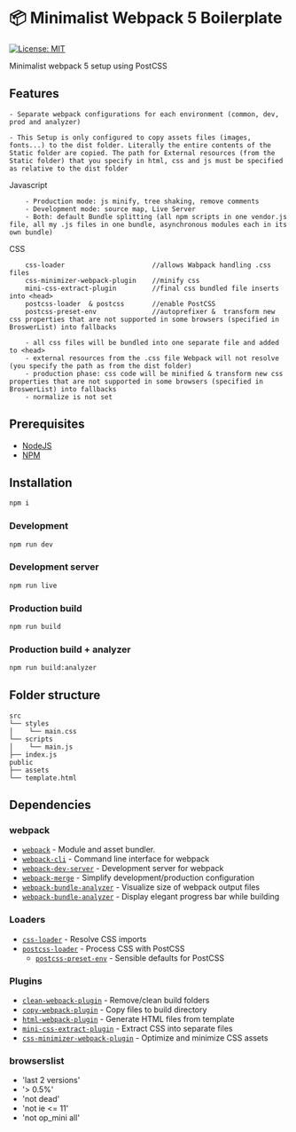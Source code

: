 # 📦 Minimalist Webpack 5 Boilerplate

[![License: MIT](https://img.shields.io/badge/License-MIT-blue.svg)](https://opensource.org/licenses/MIT)

Minimalist webpack 5 setup using PostCSS

## Features

    - Separate webpack configurations for each environment (common, dev, prod and analyzer)

    - This Setup is only configured to copy assets files (images, fonts...) to the dist folder. Literally the entire contents of the Static folder are copied. The path for External resources (from the Static folder) that you specify in html, css and js must be specified as relative to the dist folder

Javascript

        - Production mode: js minify, tree shaking, remove comments
        - Development mode: source map, Live Server
        - Both: default Bundle splitting (all npm scripts in one vendor.js file, all my .js files in one bundle, asynchronous modules each in its own bundle)

CSS

        css-loader                      //allows Wabpack handling .css files
        css-minimizer-webpack-plugin    //minify css
        mini-css-extract-plugin         //final css bundled file inserts into <head>
        postcss-loader  & postcss       //enable PostCSS
        postcss-preset-env              //autoprefixer &  transform new css properties that are not supported in some browsers (specified in BroswerList) into fallbacks

        - all css files will be bundled into one separate file and added to <head>
        - external resources from the .css file Webpack will not resolve (you specify the path as from the dist folder)
        - production phase: css code will be minified & transform new css properties that are not supported in some browsers (specified in BroswerList) into fallbacks
        - normalize is not set



## Prerequisites

- [NodeJS](https://nodejs.org/en/)
- [NPM](https://www.npmjs.com/)


## Installation
```bash
npm i
```

### Development
```bash
npm run dev
```

### Development server
```bash
npm run live
```

### Production build
```bash
npm run build
```

### Production build + analyzer
```bash
npm run build:analyzer
```

## Folder structure
```
src
└── styles
│    └── main.css
└── scripts
│    └── main.js
├── index.js
public
├── assets
└── template.html
```


## Dependencies

### webpack

- [`webpack`](https://github.com/webpack/webpack) - Module and asset bundler.
- [`webpack-cli`](https://github.com/webpack/webpack-cli) - Command line interface for webpack
- [`webpack-dev-server`](https://github.com/webpack/webpack-dev-server) - Development server for webpack
- [`webpack-merge`](https://github.com/survivejs/webpack-merge) - Simplify development/production configuration
- [`webpack-bundle-analyzer`](https://github.com/webpack-contrib/webpack-bundle-analyzer) - Visualize size of webpack output files
- [`webpack-bundle-analyzer`](https://github.com/unjs/webpackbar) - Display elegant progress bar while building

### Loaders

- [`css-loader`](https://webpack.js.org/loaders/css-loader/) - Resolve CSS imports
- [`postcss-loader`](https://webpack.js.org/loaders/postcss-loader/) - Process CSS with PostCSS
  - [`postcss-preset-env`](https://www.npmjs.com/package/postcss-preset-env) - Sensible defaults for PostCSS


### Plugins

- [`clean-webpack-plugin`](https://github.com/johnagan/clean-webpack-plugin) - Remove/clean build folders
- [`copy-webpack-plugin`](https://github.com/webpack-contrib/copy-webpack-plugin) - Copy files to build directory
- [`html-webpack-plugin`](https://github.com/jantimon/html-webpack-plugin) - Generate HTML files from template
- [`mini-css-extract-plugin`](https://github.com/webpack-contrib/mini-css-extract-plugin) - Extract CSS into separate files
- [`css-minimizer-webpack-plugin`](https://webpack.js.org/plugins/css-minimizer-webpack-plugin/) - Optimize and minimize CSS assets

### browserslist
- 'last 2 versions'
- '> 0.5%'
- 'not dead'
- 'not ie <= 11'
- 'not op_mini all'